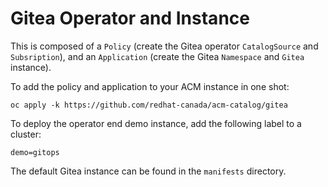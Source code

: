 # Gitea Operator and Instance

This is composed of a `Policy` (create the Gitea operator `CatalogSource` and `Subsription`), and an `Application` (create the Gitea `Namespace` and `Gitea` instance).

To add the policy and application to your ACM instance in one shot:

```
oc apply -k https://github.com/redhat-canada/acm-catalog/gitea
```

To deploy the operator end demo instance, add the following label to a cluster:

```
demo=gitops
```

The default Gitea instance can be found in the `manifests` directory.

